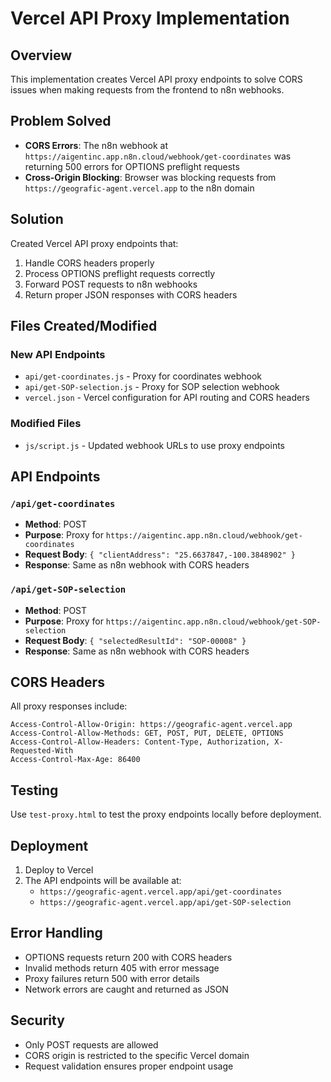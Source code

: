 # Vercel API Proxy Implementation

## Overview
This implementation creates Vercel API proxy endpoints to solve CORS issues when making requests from the frontend to n8n webhooks.

## Problem Solved
- **CORS Errors**: The n8n webhook at `https://aigentinc.app.n8n.cloud/webhook/get-coordinates` was returning 500 errors for OPTIONS preflight requests
- **Cross-Origin Blocking**: Browser was blocking requests from `https://geografic-agent.vercel.app` to the n8n domain

## Solution
Created Vercel API proxy endpoints that:
1. Handle CORS headers properly
2. Process OPTIONS preflight requests correctly
3. Forward POST requests to n8n webhooks
4. Return proper JSON responses with CORS headers

## Files Created/Modified

### New API Endpoints
- `api/get-coordinates.js` - Proxy for coordinates webhook
- `api/get-SOP-selection.js` - Proxy for SOP selection webhook
- `vercel.json` - Vercel configuration for API routing and CORS headers

### Modified Files
- `js/script.js` - Updated webhook URLs to use proxy endpoints

## API Endpoints

### `/api/get-coordinates`
- **Method**: POST
- **Purpose**: Proxy for `https://aigentinc.app.n8n.cloud/webhook/get-coordinates`
- **Request Body**: `{ "clientAddress": "25.6637847,-100.3848902" }`
- **Response**: Same as n8n webhook with CORS headers

### `/api/get-SOP-selection`
- **Method**: POST
- **Purpose**: Proxy for `https://aigentinc.app.n8n.cloud/webhook/get-SOP-selection`
- **Request Body**: `{ "selectedResultId": "SOP-00008" }`
- **Response**: Same as n8n webhook with CORS headers

## CORS Headers
All proxy responses include:
```
Access-Control-Allow-Origin: https://geografic-agent.vercel.app
Access-Control-Allow-Methods: GET, POST, PUT, DELETE, OPTIONS
Access-Control-Allow-Headers: Content-Type, Authorization, X-Requested-With
Access-Control-Max-Age: 86400
```

## Testing
Use `test-proxy.html` to test the proxy endpoints locally before deployment.

## Deployment
1. Deploy to Vercel
2. The API endpoints will be available at:
   - `https://geografic-agent.vercel.app/api/get-coordinates`
   - `https://geografic-agent.vercel.app/api/get-SOP-selection`

## Error Handling
- OPTIONS requests return 200 with CORS headers
- Invalid methods return 405 with error message
- Proxy failures return 500 with error details
- Network errors are caught and returned as JSON

## Security
- Only POST requests are allowed
- CORS origin is restricted to the specific Vercel domain
- Request validation ensures proper endpoint usage 